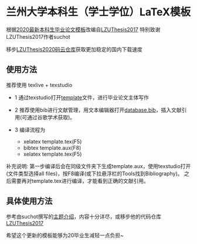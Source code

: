 # 兰州大学本科生（学士学位）LaTeX模板

根据[2020最新本科生毕业论文模板](2020兰州大学本科生毕业论文模板.docx)改编自[LZUThesis2017](https://github.com/suchot/LZUThesis2017)
特别致谢LZUThesis2017作者suchot

移步[LZUThesis2020码云仓库](https://gitee.com/VealM/LZUthesis2020)获取更加稳定的国内下载速度

## 使用方法

推荐使用 texlive + texstudio

- 1 通过texstudio打开[template](template.tex)文件，进行毕业论文主体写作

- 2 推荐使用bib进行文献管理，用文本编辑器打开[database.bib](bib/database.bib)，插入文献引用(可通过谷歌学术获取)。

- 3 编译流程为
    - xelatex template.tex(F5) 
    - bibtex template.aux(F8)
    - xelatex template.tex(F5)

补充说明:
第一步编译后会在同级文件夹下生成template.aux，使用texstudio打开(文件类型选择all files)，按F8编译(或下拉悬浮栏的Tools找到Bibliography)。
之后需要再对template.tex进行编译，才能看到正确的文献引用。

## 具体使用方法

参考由suchot撰写的[主题介绍](主题介绍Thesis.pdf)，内容十分详尽，或移步他的代码仓库[LZUThesis2017](https://github.com/suchot/LZUThesis2017)

希望这个更新的模板能够为20毕业生减轻一点负担~
